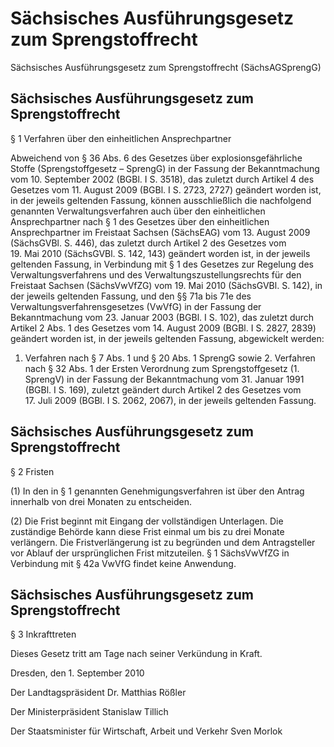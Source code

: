 # Sächsisches Ausführungsgesetz zum Sprengstoffrecht 


Sächsisches Ausführungsgesetz zum Sprengstoffrecht (SächsAGSprengG)

## Sächsisches Ausführungsgesetz zum Sprengstoffrecht 
 § 1 Verfahren über den einheitlichen Ansprechpartner

Abweichend von § 36 Abs. 6 des Gesetzes über explosionsgefährliche Stoffe (Sprengstoffgesetz – 
        SprengG) in der Fassung der Bekanntmachung vom 10. September 2002 (BGBl. I S. 3518), das zuletzt durch Artikel 4 des Gesetzes vom 11. August 2009 (BGBl. I S. 2723, 2727) geändert worden ist, in der jeweils geltenden Fassung, können ausschließlich die nachfolgend genannten Verwaltungsverfahren auch über den einheitlichen Ansprechpartner nach § 1 des Gesetzes über den einheitlichen Ansprechpartner im Freistaat Sachsen (SächsEAG) vom 13. August 2009 (SächsGVBl. S. 446), das zuletzt durch Artikel 2 des Gesetzes vom 19. Mai 2010 (SächsGVBl. S. 142, 143) geändert worden ist, in der jeweils geltenden Fassung, in Verbindung mit § 1 des Gesetzes zur Regelung des Verwaltungsverfahrens und des Verwaltungszustellungsrechts für den Freistaat Sachsen (SächsVwVfZG)  vom 19. Mai 2010 (SächsGVBl. S. 142), in der jeweils geltenden Fassung, und den §§ 71a bis 71e des 
          Verwaltungsverfahrensgesetzes (VwVfG) in der Fassung der Bekanntmachung vom 23. Januar 2003 (BGBl. I S. 102), das zuletzt durch Artikel 2 Abs. 1 des Gesetzes vom 14. August 2009 (BGBl. I S. 2827, 2839) geändert worden ist, in der jeweils geltenden Fassung, abgewickelt werden:

1. Verfahren nach § 7 Abs. 1 und § 20 Abs. 1 
          SprengG sowie 2. Verfahren nach § 32 Abs. 1 der 
Ersten Verordnung zum 
            Sprengstoffgesetz
           (1. SprengV) in der Fassung der Bekanntmachung vom 31. Januar 1991 (BGBl. I S. 169), zuletzt geändert durch Artikel 2 des Gesetzes vom 17. Juli 2009 (BGBl. I S. 2062, 2067), in der jeweils geltenden Fassung. 
## Sächsisches Ausführungsgesetz zum Sprengstoffrecht 
 § 2 Fristen

(1) In den in § 1 genannten Genehmigungsverfahren ist über den Antrag innerhalb von drei Monaten zu entscheiden.

(2) Die Frist beginnt mit Eingang der vollständigen Unterlagen. Die zuständige Behörde kann diese Frist einmal um bis zu drei Monate verlängern. Die Fristverlängerung ist zu begründen und dem Antragsteller vor Ablauf der ursprünglichen Frist mitzuteilen. § 1 
SächsVwVfZG in Verbindung mit § 42a 
        VwVfG findet keine Anwendung.


## Sächsisches Ausführungsgesetz zum Sprengstoffrecht 
 § 3 Inkrafttreten

Dieses Gesetz tritt am Tage nach seiner Verkündung in Kraft.

Dresden, den 1. September 2010

Der Landtagspräsident 
           Dr. Matthias Rößler

Der Ministerpräsident 
           Stanislaw Tillich

Der Staatsminister für Wirtschaft, Arbeit und Verkehr 
           Sven Morlok

